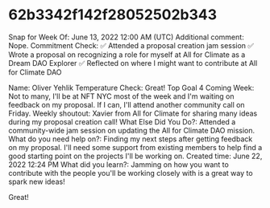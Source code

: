 # 62b3342f142f28052502b343

Snap for Week Of: June 13, 2022 12:00 AM (UTC)
Additional comment: Nope.
Commitment Check: ✅ Attended a proposal creation jam session
✅ Wrote a proposal on recognizing a role for myself at All for Climate as a Dream DAO Explorer
✅ Reflected on where I might want to contribute at All for Climate DAO

Name: Oliver Yehlik
Temperature Check: Great!
Top Goal 4 Coming Week: Not to many, I'll be at NFT NYC most of the week and I'm waiting on feedback on my proposal. If I can, I'll attend another community call on Friday.
Weekly shoutout: Xavier from All for Climate for sharing many ideas during my proposal creation call!
What Else Did You Do?: Attended a community-wide jam session on updating the All for Climate DAO mission.
What do you need help on?: Finding my next steps after getting feedback on my proposal. I'll need some support from existing members to help find a good starting point on the projects I'll be working on.
Created time: June 22, 2022 12:24 PM
What did you learn?: Jamming on how you want to contribute with the people you'll be working closely with is a great way to spark new ideas!

Great!